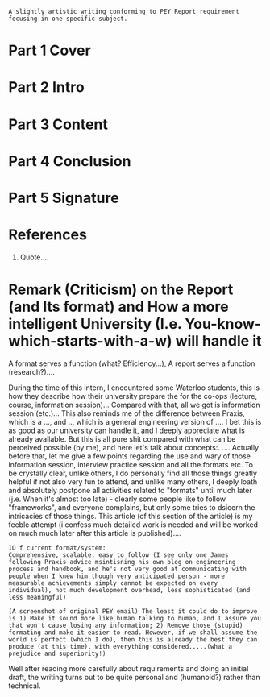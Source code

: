 ```
A slightly artistic writing conforming to PEY Report requirement focusing in one specific subject.
```

# Part 1 Cover
# Part 2 Intro
# Part 3 Content

# Part 4 Conclusion
# Part 5 Signature

# References

1. Quote....

# Remark (Criticism) on the Report (and Its format) and How a more intelligent University (I.e. You-know-which-starts-with-a-w) will handle it

A format serves a function (what? Efficiency...), A report serves a function (research?)....

During the time of this intern, I encountered some Waterloo students, this is how they describe how their university prepare the for the co-ops (lecture, course, information session)... Compared with that, all we got is information session (etc.)... This also reminds me of the difference between Praxis, which is a ..., and .., which is a general engineering version of ....  I bet this is as good as our university can handle it, and I deeply appreciate what is already available. But this is all pure shit compared with what can be perceived possible (by me), and here let's talk about concepts:. .... Actually before that, let me give a few points regarding the use and wary of those information session, interview practice session and all the formats etc. To be crystally clear, unlike others, I do personally find all those things greatly helpful if not also very fun to attend, and unlike many others, I deeply loath and absolutely postpone all activities related to "formats" until much later (j.e. When it's almost too late) - clearly some people like to follow "frameworks", and everyone complains, but only some tries to dsicern the intricacies of those things. This article (of this section of the article) is my feeble attempt (i confess much detailed work is needed and will be worked on much much later after this article is published)....


```
ID f current format/system:
Comprehensive, scalable, easy to follow (I see only one James following Praxis advice msintisning his own blog on engineering process and handbook, and he's not very good at communicating with people when I knew him though very anticipated person - more measurable achievements simply cannot be expected on every individual), not much development overhead, less sophisticated (and less meaningful)

(A screenshot of original PEY email) The least it could do to improve is 1) Make it sound more like human talking to human, and I assure you that won't cause losing any information; 2) Remove those (stupid) formating and make it easier to read. However, if we shall assume the world is perfect (which I do), then this is already the best they can produce (at this time), with everything considered.....(what a prejudice and superiority!)
```


Well after reading more carefully about requirements and doing an initial draft, the writing turns out to be quite personal and (humanoid?) rather than technical.
